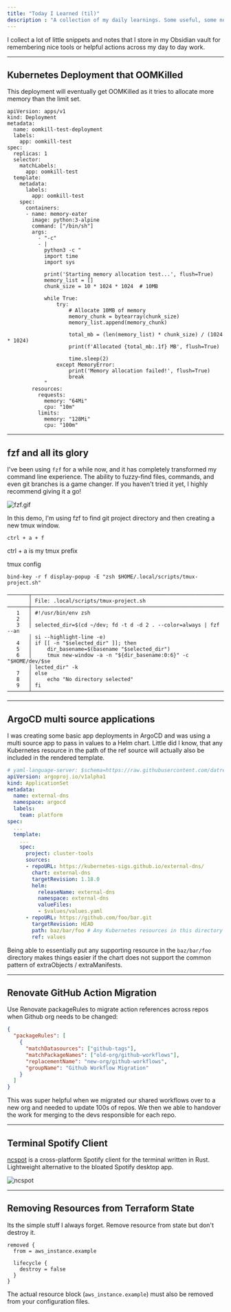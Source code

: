 ```yaml
---
title: "Today I Learned (til)"
description : "A collection of my daily learnings. Some useful, some not so much."
---
```


I collect a lot of little snippets and notes that I store in my Obsidian vault for remembering nice tools or helpful actions across my day to day work.

---

## Kubernetes Deployment that OOMKilled

This deployment will eventually get OOMKilled as it tries to allocate more memory than the limit set.

```
apiVersion: apps/v1
kind: Deployment
metadata:
  name: oomkill-test-deployment
  labels:
    app: oomkill-test
spec:
  replicas: 1
  selector:
    matchLabels:
      app: oomkill-test
  template:
    metadata:
      labels:
        app: oomkill-test
    spec:
      containers:
      - name: memory-eater
        image: python:3-alpine
        command: ["/bin/sh"]
        args:
          - "-c"
          - |
            python3 -c "
            import time
            import sys

            print('Starting memory allocation test...', flush=True)
            memory_list = []
            chunk_size = 10 * 1024 * 1024  # 10MB

            while True:
                try:
                    # Allocate 10MB of memory
                    memory_chunk = bytearray(chunk_size)
                    memory_list.append(memory_chunk)

                    total_mb = (len(memory_list) * chunk_size) / (1024 * 1024)
                    print(f'Allocated {total_mb:.1f} MB', flush=True)

                    time.sleep(2)
                except MemoryError:
                    print('Memory allocation failed!', flush=True)
                    break
            "
        resources:
          requests:
            memory: "64Mi"
            cpu: "10m"
          limits:
            memory: "128Mi"
            cpu: "100m"
```

---

## fzf and all its glory

I've been using `fzf` for a while now, and it has completely transformed my command line experience. The ability to fuzzy-find files, commands, and even git branches is a game changer. If you haven't tried it yet, I highly recommend giving it a go!

![fzf.gif](./images/fzf.gif)

In this demo, I'm using fzf to find git project directory and then creating a new tmux window.

`ctrl + a + f`

ctrl + a is my tmux prefix

tmux config

`bind-key -r f display-popup -E "zsh $HOME/.local/scripts/tmux-project.sh"`

```shell
───────┬──────────────────────────────────────────────────────────────────
       │ File: .local/scripts/tmux-project.sh
───────┼──────────────────────────────────────────────────────────────────
   1   │ #!/usr/bin/env zsh
   2   │
   3   │ selected_dir=$(cd ~/dev; fd -t d -d 2 . --color=always | fzf --an
       │ si --highlight-line -e)
   4   │ if [[ -n "$selected_dir" ]]; then
   5   │     dir_basename=$(basename "$selected_dir")
   6   │     tmux new-window -a -n "${dir_basename:0:6}" -c "$HOME/dev/$se
       │ lected_dir" -k
   7   │ else
   8   │     echo "No directory selected"
   9   │ fi
───────┴──────────────────────────────────────────────────────────────────
```

---

## ArgoCD multi source applications

I was creating some basic app deployments in ArgoCD and was using a multi source app to pass in values to a Helm chart. Little did I know, that any Kubernetes resource in the path of the ref source will actually also be included in the rendered template.

```yaml
# yaml-language-server: $schema=https://raw.githubusercontent.com/datreeio/CRDs-catalog/refs/heads/main/argoproj.io/applicationset_v1alpha1.json
apiVersion: argoproj.io/v1alpha1
kind: ApplicationSet
metadata:
  name: external-dns
  namespace: argocd
  labels:
    team: platform
spec:
  ...
  template:
    ...
    spec:
      project: cluster-tools
      sources:
      - repoURL: https://kubernetes-sigs.github.io/external-dns/
        chart: external-dns
        targetRevision: 1.18.0
        helm:
          releaseName: external-dns
          namespace: external-dns
          valueFiles:
          - $values/values.yaml
      - repoURL: https://github.com/foo/bar.git
        targetRevision: HEAD
        path: baz/bar/foo # Any Kubernetes resources in this directory will also be rendered even though ref is defined.
        ref: values
```

Being able to essentially put any supporting resource in the `baz/bar/foo` directory makes things easier if the chart does not support the common pattern of extraObjects / extraManifests.

---

## Renovate GitHub Action Migration

Use Renovate packageRules to migrate action references across repos when Github org needs to be changed:

```json
{
  "packageRules": [
    {
      "matchDatasources": ["github-tags"],
      "matchPackageNames": ["old-org/github-workflows"],
      "replacementName": "new-org/github-workflows",
      "groupName": "Github Workflow Migration"
    }
  ]
}
```

This was super helpful when we migrated our shared workflows over to a new org and needed to update 100s of repos. We then we able to handover the work for merging to the devs responsible for each repo.

---

## Terminal Spotify Client

[ncspot](https://github.com/hrkfdn/ncspot) is a cross-platform Spotify client for the terminal written in Rust. Lightweight alternative to the bloated Spotify desktop app.

![ncspot](./images/ncspot.png)

---

## Removing Resources from Terraform State

Its the simple stuff I always forget. Remove resource from state but don't destroy it.

```hcl
removed {
  from = aws_instance.example

  lifecycle {
    destroy = false
  }
}
```

The actual resource block (`aws_instance.example`) must also be removed from your configuration files.
